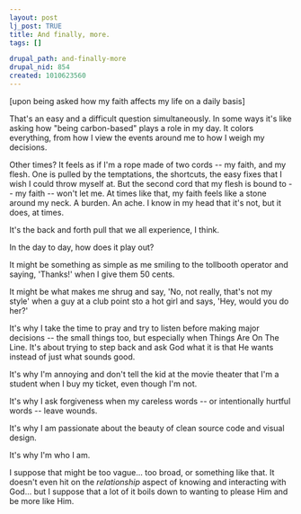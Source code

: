 ```yaml
--- 
layout: post
lj_post: TRUE
title: And finally, more.
tags: []

drupal_path: and-finally-more
drupal_nid: 854
created: 1010623560
---
```

[upon being asked how my faith affects my life on a daily basis]

That's an easy and a difficult question simultaneously. In some ways it's like asking how "being carbon-based" plays a role in my day. It colors everything, from how I view the events around me to how I weigh my decisions.

Other times? It feels as if I'm a rope made of two cords -- my faith, and my flesh. One is pulled by the temptations, the shortcuts, the easy fixes that I wish I could throw myself at. But the second cord that my flesh is bound to -- my faith -- won't let me. At times like that, my faith feels like a stone around my neck. A burden. An ache. I know in my head that it's not, but it does, at times.

It's the back and forth pull that we all experience, I think.

In the day to day, how does it play out?

It might be something as simple as me smiling to the tollbooth operator and saying, 'Thanks!' when I give them 50 cents.

It might be what makes me shrug and say, 'No, not really, that's not my style' when a guy at a club point sto a hot girl and says, 'Hey, would you do her?'

It's why I take the time to pray and try to listen before making major decisions -- the small things too, but especially when Things Are On The Line. It's about trying to step back and ask God what it is that He wants instead of just what sounds good.

It's why I'm annoying and don't tell the kid at the movie theater that I'm a student when I buy my ticket, even though I'm not.

It's why I ask forgiveness when my careless words -- or intentionally hurtful words -- leave wounds.

It's why I am passionate about the beauty of clean source code and visual design.

It's why I'm who I am.

I suppose that might be too vague... too broad, or something like that. It doesn't even hit on the *relationship* aspect of knowing and interacting with God... but I suppose that a lot of it boils down to wanting to please Him and be more like Him.
